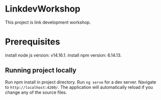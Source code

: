 # LinkdevWorkshop

This project is link development workshop.

# Prerequisites

install node js version: v14.16.1.
install npm version: 6.14.13.

## Running project locally
Run npm install in project directory.
Run `ng serve` for a dev server.
Navigate to `http://localhost:4200/`.
The application will automatically reload if you change any of the source files.


